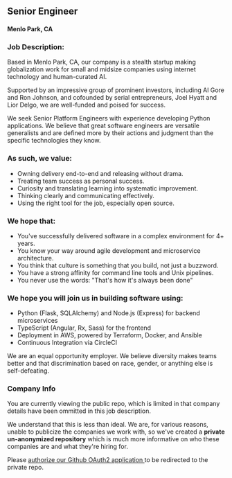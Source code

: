 ## Senior Engineer
#### Menlo Park, CA

### Job Description:
Based in Menlo Park, CA, our company is a stealth startup making globalization work for small and midsize companies using internet technology and human-curated AI.

Supported by an impressive group of prominent investors, including Al Gore and Ron Johnson, and cofounded by serial entrepreneurs, Joel Hyatt and Lior Delgo, we are well-funded and poised for success.

We seek Senior Platform Engineers with experience developing Python applications. We believe that great software engineers are versatile generalists and are defined more by their actions and judgment than the specific technologies they know.

### As such, we value:
+	Owning delivery end-to-end and releasing without drama.
+	Treating team success as personal success.
+	Curiosity and translating learning into systematic improvement.
+	Thinking clearly and communicating effectively.
+	Using the right tool for the job, especially open source.

### We hope that:
+	You've successfully delivered software in a complex environment for 4+ years.
+	You know your way around agile development and microservice architecture.
+	You think that culture is something that you build, not just a buzzword.
+	You have a strong affinity for command line tools and Unix pipelines.
+	You never use the words: "That's how it's always been done"

### We hope you will join us in building software using:
+	Python (Flask, SQLAlchemy) and Node.js (Express) for backend microservices
+	TypeScript (Angular, Rx, Sass) for the frontend
+	Deployment in AWS, powered by Terraform, Docker, and Ansible
+	Continuous Integration via CircleCI

We are an equal opportunity employer. We believe diversity makes teams better and that discrimination based on race, gender, or anything else is self-defeating.

### Company Info
You are currently viewing the public repo, which is limited in that company details have been ommitted in this job description.  
    
We understand that this is less than ideal.  We are, for various reasons, unable to publicize the companies we work with, so we've
created a **private un-anonymized repository** which is much more informative on who these companies are and what they're hiring for.  
    
Please [authorize our Github OAuth2 application ](http://localhost:3000/users/auth/github?job_id=r2xvymfsaxr5-platform-engineer) to be redirected to the private repo.
